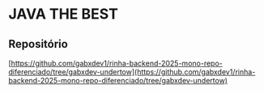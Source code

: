 # JAVA THE BEST

## Repositório
[https://github.com/gabxdev1/rinha-backend-2025-mono-repo-diferenciado/tree/gabxdev-undertow](https://github.com/gabxdev1/rinha-backend-2025-mono-repo-diferenciado/tree/gabxdev-undertow)